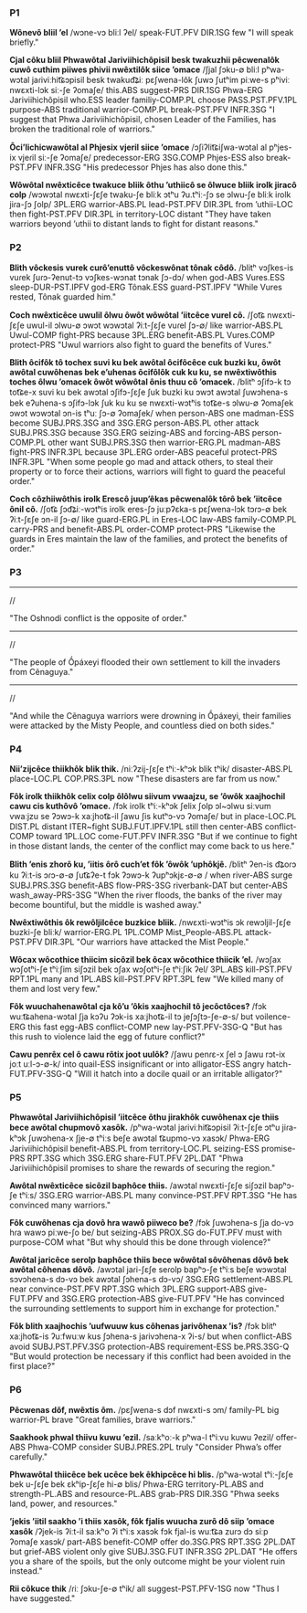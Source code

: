 ### P1

**Wônevô bliil ʼel**
\/wɔne-vɔ bliːl ʔel\/
speak-FUT.PFV DIR.1SG few
"I will speak briefly."

**Cjal côku bliil Phwawôtal Jariviihichôpisil besk twakuzhii pêcwenalôk cuwô cuthim piiwes phivii nwêxtilôk siice ʼomace**
\/ʃjal ʃɔku-∅ bliːl pʰwa-wɔtal jaɾiviːhit͡ɕɔpisil besk twakud͡ʑiː pɛʃwena-lôk ʃuwɔ ʃutʰim piːwe-s pʰiviː nwɛxti-lɔk siː-ʃe ʔomaʃe\/
this.ABS suggest-PRS DIR.1SG Phwa-ERG Jariviihichôpisil who.ESS leader familiy-COMP.PL choose PASS.PST.PFV.1PL purpose-ABS traditional warrior-COMP.PL break-PST.PFV INFR.3SG
"I suggest that Phwa Jariviihichôpisil, chosen Leader of the Families, has broken the traditional role of warriors."

**Ôciʼlichicwawôtal al Phjesix vjeril siice ʼomace**
\/ɔʃiʔlit͡ɕiʃwa-wɔtal al pʰjes-ix vjeɾil siː-ʃe ʔomaʃe\/
predecessor-ERG 3SG.COMP Phjes-ESS also break-PST.PFV INFR.3SG
"His predecessor Phjes has also done this."

**Wôwôtal nwêxticêce twakuce bliik ôthu ʼuthiicô se ôlwuce bliik irolk jiracô colp**
\/wɔwɔtal nwɛxti-ʃɛʃe twaku-ʃe bliːk ɔtʰu ʔu.tʰiː-ʃɔ se ɔlwu-ʃe bliːk iɾolk jiɾa-ʃɔ ʃolp\/
3PL.ERG warrior-ABS.PL lead-PST.PFV DIR.3PL from ʼuthii-LOC then fight-PST.PFV DIR.3PL in territory-LOC distant
"They have taken warriors beyond ʼuthii to distant lands to fight for distant reasons."

### P2

**Blith vôckesis vurek curôʼenuttô vôckeswônat tônak côdô.**
\/blitʰ vɔʃkes-is vuɾek ʃuɾɔ-ʔenut-tɔ vɔʃkes-wɔnat tɔnak ʃɔ-dɔ\/
when god-ABS Vures.ESS sleep-DUR-PST.IPFV god-ERG Tônak.ESS guard-PST.IPFV
"While Vures rested, Tônak guarded him."

**Coch nwêxticêce uwulil ôlwu ôwôt wôwôtal ʼiitcêce vurel cô.**
\/ʃot͡ɕ nwɛxti-ʃɛʃe uwul-il ɔlwu-∅ ɔwɔt wɔwɔtal ʔiːt-ʃɛʃe vuɾel ʃɔ-∅\/
like warrior-ABS.PL Uwul-COMP fight-PRS because 3PL.ERG benefit-ABS.PL Vures.COMP protect-PRS
"Uwul warriors also fight to guard the benefits of Vures."

**Blith ôcifôk tô tochex suvi ku bek awôtal ôcifôcêce cuk buzki ku, ôwôt awôtal cuwôhenas bek eʼuhenas ôcifôlôk cuk ku ku, se nwêxtiwôthis toches ôlwu ʼomacek ôwôt wôwôtal ônis thuu cô ʼomacek.**
\/blitʰ ɔʃifɔ-k tɔ tot͡ɕe-x suvi ku bek awɔtal ɔʃifɔ-ʃɛʃe ʃuk buzki ku ɔwɔt awɔtal ʃuwɔhena-s bek eʔuhena-s ɔʃifɔ-lɔk ʃuk ku ku se nwɛxti-wɔtʰis tot͡ɕe-s ɔlwu-∅ ʔomaʃek ɔwɔt wɔwɔtal ɔn-is tʰuː ʃɔ-∅ ʔomaʃek\/
when person-ABS one madman-ESS become SUBJ.PRS.3SG and 3SG.ERG person-ABS.PL other attack SUBJ.PRS.3SG because 3SG.ERG seizing-ABS and forcing-ABS person-COMP.PL other want SUBJ.PRS.3SG then warrior-ERG.PL madman-ABS fight-PRS INFR.3PL because 3PL.ERG order-ABS peaceful protect-PRS INFR.3PL
"When some people go mad and attack others, to steal their property or to force their actions, warriors will fight to guard the peaceful order."

**Coch côzhiiwôthis irolk Erescô juupʼêkas pêcwenalôk tôrô bek ʼiitcêce ônil cô.**
\/ʃot͡ɕ ʃɔd͡ʑiː-wɔtʰis iɾolk eres-ʃɔ juːpʔɛka-s pɛʃwena-lɔk tɔɾɔ-∅ bek ʔiːt-ʃɛʃe ɔn-il ʃɔ-∅\/
like guard-ERG.PL in Eres-LOC law-ABS family-COMP.PL carry-PRS and benefit-ABS.PL order-COMP protect-PRS
"Likewise the guards in Eres maintain the law of the families, and protect the benefits of order."

### P3

****
\/\/

"The Oshnodi conflict is the opposite of order."

****
\/\/

"The people of Ṓpáxeyi flooded their own settlement to kill the invaders from Cẽnaɡuya."

****
\/\/

"And while the Cẽnaɡuya warriors were drowning in Ṓpáxeyi, their families were attacked by the Misty People, and countless died on both sides."

### P4

**Niiʼzijcêce thiikhôk blik thik.**
\/niːʔzij-ʃɛʃe tʰiː-kʰɔk blik tʰik\/
disaster-ABS.PL place-LOC.PL COP.PRS.3PL now
"These disasters are far from us now."

**Fôk irolk thiikhôk celix colp ôlôlwu siivum vwaajzu, se ʼôwôk xaajhochil cawu cis kuthôvô ʼomace.**
\/fɔk iɾolk tʰiː-kʰɔk ʃelix ʃolp ɔl\~ɔlwu siːvum vwaːjzu se ʔɔwɔ-k xaːjhot͡ɕ-il ʃawu ʃis kutʰɔ-vɔ ʔomaʃe\/
but in place-LOC.PL DIST.PL distant ITER\~fight SUBJ.FUT.IPFV.1PL still then center-ABS conflict-COMP toward 1PL.LOC come-FUT.PFV INFR.3SG
"But if we continue to fight in those distant lands, the center of the conflict may come back to us here."

**Blith ʼenis zhorô ku, ʼiitis ôrô cuchʼet fôk ʼôwôk ʼuphôkjê.**
\/blitʰ ʔen-is d͡ʑoɾɔ ku ʔiːt-is ɔɾɔ-∅-∅ ʃut͡ɕʔe-t fɔk ʔɔwɔ-k ʔupʰɔkjɛ-∅-∅ \/
when river-ABS surge SUBJ.PRS.3SG benefit-ABS flow-PRS-3SG riverbank-DAT but center-ABS wash_away-PRS-3SG 
"When the river floods, the banks of the river may become bountiful, but the middle is washed away."

**Nwêxtiwôthis ôk rewôljilcêce buzkice bliik.**
\/nwɛxti-wɔtʰis ɔk ɾewɔljil-ʃɛʃe buzki-ʃe bliːk\/
warrior-ERG.PL 1PL.COMP Mist_People-ABS.PL attack-PST.PFV DIR.3PL
"Our warriors have attacked the Mist People."

**Wôcax wôcothice thiicim sicôzil bek ôcax wôcothice thiicik ʼel.**
\/wɔʃax wɔʃotʰi-ʃe tʰiːʃim siʃɔzil bek ɔʃax wɔʃotʰi-ʃe tʰiːʃik ʔel\/
3PL.ABS kill-PST.PFV RPT.1PL many and 1PL.ABS kill-PST.PFV RPT.3PL few
"We killed many of them and lost very few."

**Fôk wuuchahenawôtal cja kôʼu ʼôkis xaajhochil tô jecôctôces?**
\/fɔk wuːt͡ɕahena-wɔtal ʃja kɔʔu ʔɔk-is xaːjhot͡ɕ-il tɔ jeʃɔʃtɔ-ʃe-∅-s\/
but voilence-ERG this fast egg-ABS conflict-COMP new lay-PST.PFV-3SG-Q
"But has this rush to violence laid the egg of future conflict?"

**Cawu penrêx cel ô cawu rôtix joot uulôk?**
\/ʃawu penɾɛ-x ʃel ɔ ʃawu rɔt-ix joːt uːl-ɔ-∅-k\/
into quail-ESS insignificant or into alligator-ESS angry hatch-FUT.PFV-3SG-Q
"Will it hatch into a docile quail or an irritable alligator?"

### P5

**Phwawôtal Jariviihichôpisil ʼiitcêce ôthu jirakhôk cuwôhenax cje thiis bece awôtal chupmovô xasôk.**
\/pʰwa-wɔtal jaɾiviːhit͡ɕɔpisil ʔiːt-ʃɛʃe ɔtʰu jiɾa-kʰɔk ʃuwɔhena-x ʃje-∅ tʰiːs beʃe awɔtal t͡ɕupmo-vɔ xasɔk\/
Phwa-ERG Jariviihichôpisil benefit-ABS.PL from territory-LOC.PL seizing-ESS promise-PRS RPT.3SG which 3SG.ERG share-FUT.PFV 2PL.DAT
"Phwa Jariviihichôpisil promises to share the rewards of securing the region."

**Awôtal nwêxticêce sicôzil baphôce thiis.**
\/awɔtal nwɛxti-ʃɛʃe siʃɔzil bapʰɔ-ʃe tʰiːs\/
3SG.ERG warrior-ABS.PL many convince-PST.PFV RPT.3SG
"He has convinced many warriors."

**Fôk cuwôhenas cja dovô hra wawô piiweco be?**
\/fɔk ʃuwɔhena-s ʃja do-vɔ hɾa wawɔ piːwe-ʃo be\/
but seizing-ABS PROX.SG do-FUT.PFV must with purpose-COM what
"But why should this be done through violence?"

**Awôtal jaricêce serolp baphôce thiis bece wôwôtal sôvôhenas dôvô bek awôtal côhenas dôvô.**
\/awɔtal jaɾi-ʃɛʃe seɾolp bapʰɔ-ʃe tʰiːs beʃe wɔwɔtal sɔvɔhena-s dɔ-vɔ bek awɔtal ʃɔhena-s dɔ-vɔ\/
3SG.ERG settlement-ABS.PL near convince-PST.PFV RPT.3SG which 3PL.ERG support-ABS give-FUT.PFV and 3SG.ERG protection-ABS give-FUT.PFV
"He has convinced the surrounding settlements to support him in exchange for protection."

**Fôk blith xaajhochis ʼuufwuuw kus côhenas jarivôhenax ʼis?**
\/fɔk blitʰ xaːjhot͡ɕ-is ʔuːfwuːw kus ʃɔhena-s jaɾivɔhena-x ʔi-s\/
but when conflict-ABS avoid SUBJ.PST.PFV.3SG protection-ABS requirement-ESS be.PRS.3SG-Q
"But would protection be necessary if this conflict had been avoided in the first place?"

### P6

**Pêcwenas dôf, nwêxtis ôm.**
\/pɛʃwena-s dɔf nwɛxti-s ɔm\/
family-PL big warrior-PL brave
"Great families, brave warriors."

**Saakhook phwal thiivu kuwu ʼezil.**
\/saːkʰoː-k pʰwa-l tʰiːvu kuwu ʔezil\/
offer-ABS Phwa-COMP consider SUBJ.PRES.2PL truly
"Consider Phwa’s offer carefully."

**Phwawôtal thiicêce bek ucêce bek êkhipcêce hi blis.**
\/pʰwa-wɔtal tʰiː-ʃɛʃe bek u-ʃɛʃe bek ɛkʰip-ʃɛʃe hi-∅ blis\/
Phwa-ERG territory-PL.ABS and strength-PL.ABS and resource-PL.ABS grab-PRS DIR.3SG
"Phwa seeks land, power, and resources."

**ʼjekis ʼiitil saakho ʼi thiis xasôk, fôk fjalis wuucha zurô dô siip ʼomace xasôk**
\/ʔjek-is ʔiːt-il saːkʰo ʔi tʰiːs xasɔk fɔk fjal-is wuːt͡ɕa zuɾɔ dɔ siːp ʔomaʃe xasɔk\/
part-ABS benefit-COMP offer do.3SG.PRS RPT.3SG 2PL.DAT but grief-ABS violent only give SUBJ.3SG.FUT INFR.3SG 2PL.DAT
"He offers you a share of the spoils, but the only outcome might be your violent ruin instead."

**Rii côkuce thik**
\/ɾiː ʃɔku-ʃe-∅ tʰik\/
all suggest-PST.PFV-1SG now
"Thus I have suggested."

